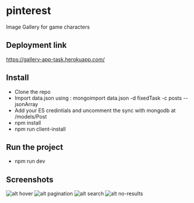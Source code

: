 # pinterest
Image Gallery for game characters
## Deployment link
https://gallery-app-task.herokuapp.com/
## Install
* Clone the repo
* Import data.json using :
    mongoimport data.json -d fixedTask -c posts --jsonArray
* Add your ES credintials and uncomment the sync with mongodb at /models/Post
* npm install
* npm run client-install

## Run the project
* npm run dev

## Screenshots
![alt hover](https://serving.photos.photobox.com/441213219d5bccadb593334ddfab93313266bcd05d9e5d290d70fd8a2e07cb4bb46f7843.jpg)
![alt pagination](https://serving.photos.photobox.com/1125961800de5d1c6ca38e23ec3c16c1b5b799a87fd3623003ea39656d882f5973750cac.jpg)
![alt search](https://serving.photos.photobox.com/60641299b262d98982baf3e19c6e9556f5a970e4ab0f7d28cbfa16ba570d40db4ab9f78a.jpg)
![alt no-results](https://serving.photos.photobox.com/75276805425f73e5417ed7248a317733a5d426a48e61f4200472fbfac8cafcb3237cf4a2.jpg)



